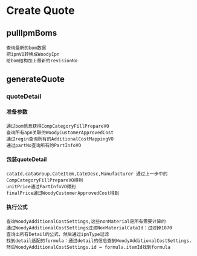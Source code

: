 # Create Quote
## pullIpmBoms
	查询最新的bom数据
	把ipnVO转换成WoodyIpn
	给bom结构加上最新的revisionNo
## generateQuote
### quoteDetail
#### 准备参数
    通过bom信息获得CompCategoryFillPrepareVO
    查询所有apn关联的WoodyCustomerApprovedCost
    通过regin查询所有的AdditionalCostMappingVO
    通过partNo查询所有的PartInfoVO
#### 包装quoteDetail
    cataId,cataGroup,CateItem,CateDesc,Manufacturer 通过上一步中的CompCategoryFillPrepareVO得到
    unitPrice通过PartInfoVO得到
    finalPrice通过WoodyCustomerApprovedCost得到
#### 执行公式
    查询WoodyAdditionalCostSettings,这些nonMaterial是所有需要计算的
    通过WoodyAdditionalCostSettings过滤NonMaterialCataId：过滤掉1070
    查询出所有Detail的公式，然后通过ipnType过滤
    找到detail适配的formula：通过detail的信息查到WoodyAdditionalCostSettings，
    然后WoodyAdditionalCostSettings.id = formula.itemId找到formula
    